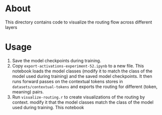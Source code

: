 # About
This directory contains code to visualize the routing flow across different layers

# Usage
1. Save the model checkpoints during training.
2. Copy `export-activations-experiment-52.ipynb` to a new file. This notebook loads the model classes (modify it to match the class of the model used during training) and the saved model checkpoints. It then runs forward passes on the contextual tokens stores in `datasets/contextual-tokens` and exports the routing for different (token, meaning) pairs. 
3. Run `visualize-routing.r` to create visualizations of the routing by context. 
 modify it that the model classes match the class of the model used during training. This notebook 